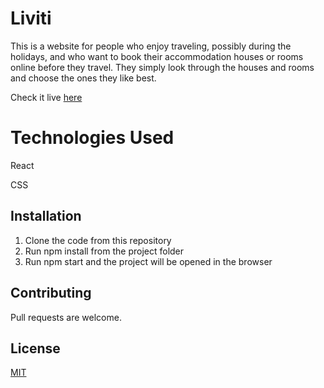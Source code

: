 # Liviti

This is a website for people who enjoy traveling, possibly during the holidays, and who want to book their accommodation houses or rooms online before they travel. They simply look through the houses and rooms and choose the ones they like best.

Check it live [here](https://liviti.netlify.app/)

# Technologies Used
React

CSS

## Installation

1. Clone the code from this repository
2. Run npm install from the project folder
3. Run npm start and the project will be opened in the browser



## Contributing
Pull requests are welcome.

## License
[MIT](https://choosealicense.com/licenses/mit/)
